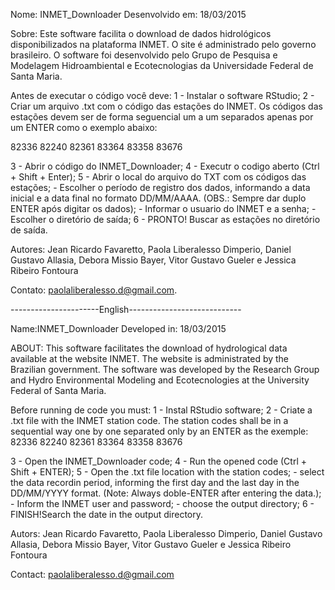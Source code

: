 Nome: INMET_Downloader
Desenvolvido em: 18/03/2015

Sobre: Este software facilita o download de dados hidrológicos disponibilizados na plataforma INMET. O site é administrado pelo governo brasileiro.
O software foi desenvolvido pelo Grupo de Pesquisa e Modelagem Hidroambiental e Ecotecnologias da Universidade Federal de Santa Maria.

Antes de executar o código você deve:
1 - Instalar o software RStudio;
2 - Criar um arquivo .txt com o código das estações do INMET. Os códigos das estações devem ser 
de forma seguencial um a um separados apenas por um ENTER como o exemplo abaixo:

82336
82240
82361
83364
83358
83676

3 - Abrir o código do INMET_Downloader;
4 - Executr o codigo aberto (Ctrl + Shift + Enter);
5 - Abrir o local do arquivo do TXT com os códigos das estações;
	- Escolher o período de registro dos dados, informando a data inicial e a data final no formato DD/MM/AAAA. (OBS.: Sempre dar duplo ENTER após digitar os dados);
	- Informar o usuario do INMET e a senha;
	- Escolher o diretório de saída;
6 - PRONTO! Buscar as estações no diretório de saída.



Autores: Jean Ricardo Favaretto, Paola Liberalesso Dimperio, Daniel Gustavo Allasia, Debora Missio Bayer, 
Vitor Gustavo Gueler e Jessica Ribeiro Fontoura

Contato: paolaliberalesso.d@gmail.com. 

----------------------English----------------------------

Name:INMET_Downloader
Developed in: 18/03/2015

ABOUT: This software facilitates the download of hydrological data available at the website INMET. The website is administrated by the Brazilian government. 
The software was developed by the Research Group and Hydro Environmental Modeling and Ecotecnologies at the University Federal of Santa Maria.   


Before running de code you must:
1 - Instal RStudio software;
2 - Criate a .txt file with the INMET station code. The station codes shall be 
in a sequential way one by one separated only by an ENTER as the exemple:
82336
82240
82361
83364
83358
83676

3 - Open the INMET_Downloader code;
4 - Run the opened code (Ctrl + Shift + ENTER);
5 - Open the .txt file location with the station codes;	
	- select the data recordin period, informing the first day and the last day in the DD/MM/YYYY format. (Note: Always doble-ENTER after entering the data.);
	- Inform the INMET user and password; 
	- choose the output directory;
6 - FINISH!Search the date in the output directory.



Autors: Jean Ricardo Favaretto, Paola Liberalesso Dimperio, Daniel Gustavo Allasia, Debora Missio Bayer, 
Vitor Gustavo Gueler e Jessica Ribeiro Fontoura

Contact: paolaliberalesso.d@gmail.com
